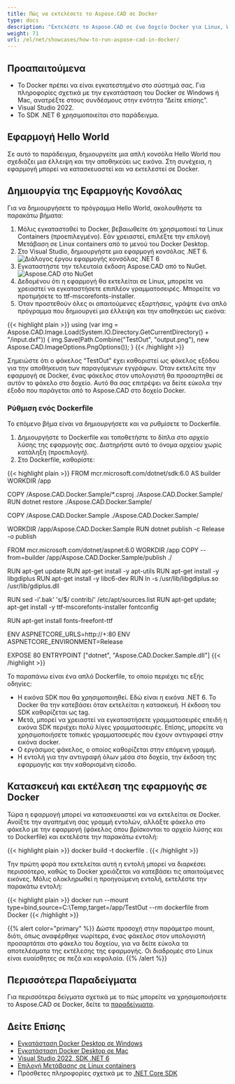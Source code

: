 ```yaml
---
title: Πώς να εκτελέσετε το Aspose.CAD σε Docker
type: docs
description: "Εκτελέστε το Aspose.CAD σε ένα δοχείο Docker για Linux, Windows Server και οποιοδήποτε λειτουργικό σύστημα."
weight: 71
url: /el/net/showcases/how-to-run-aspose-cad-in-docker/
---
```


## Προαπαιτούμενα
- Το Docker πρέπει να είναι εγκατεστημένο στο σύστημά σας. Για πληροφορίες σχετικά με την εγκατάσταση του Docker σε Windows ή Mac, ανατρέξτε στους συνδέσμους στην ενότητα “Δείτε επίσης”.
- Visual Studio 2022.
- Το SDK .NET 6 χρησιμοποιείται στο παράδειγμα.

## Εφαρμογή Hello World

Σε αυτό το παράδειγμα, δημιουργείτε μια απλή κονσόλα Hello World που σχεδιάζει μια έλλειψη και την αποθηκεύει ως εικόνα. Στη συνέχεια, η εφαρμογή μπορεί να κατασκευαστεί και να εκτελεστεί σε Docker.

## Δημιουργία της Εφαρμογής Κονσόλας

Για να δημιουργήσετε το πρόγραμμα Hello World, ακολουθήστε τα παρακάτω βήματα:
1. Μόλις εγκατασταθεί το Docker, βεβαιωθείτε ότι χρησιμοποιεί τα Linux Containers (προεπιλεγμένο). Εάν χρειαστεί, επιλέξτε την επιλογή Μετάβαση σε Linux containers από το μενού του Docker Desktop.
1. Στο Visual Studio, δημιουργήστε μια εφαρμογή κονσόλας .NET 6.<br>
![Διάλογος έργου εφαρμογής κονσόλας .NET 6](/cad/_assets/showcases/docker/1.png)<br>
1. Εγκαταστήστε την τελευταία έκδοση Aspose.CAD από το NuGet.<br>
![Aspose.CAD στο NuGet](/cad/_assets/showcases/docker/2.png)<br>
1. Δεδομένου ότι η εφαρμογή θα εκτελείται σε Linux, μπορείτε να χρειαστεί να εγκαταστήσετε επιπλέον γραμματοσειρές. Μπορείτε να προτιμήσετε το ttf-mscorefonts-installer.
1. Όταν προστεθούν όλες οι απαιτούμενες εξαρτήσεις, γράψτε ένα απλό πρόγραμμα που δημιουργεί μια έλλειψη και την αποθηκεύει ως εικόνα:<br>

{{< highlight plain >}}
using (var img = Aspose.CAD.Image.Load(System.IO.Directory.GetCurrentDirectory() + "/input.dxf"))
{
	img.Save(Path.Combine("TestOut", "output.png"), new Aspose.CAD.ImageOptions.PngOptions());
}
{{< /highlight >}}

Σημειώστε ότι ο φάκελος “TestOut” έχει καθοριστεί ως φάκελος εξόδου για την αποθήκευση των παραγόμενων εγγράφων. Όταν εκτελείτε την εφαρμογή σε Docker, ένας φάκελος στον υπολογιστή θα προσαρτηθεί σε αυτόν το φάκελο στο δοχείο. Αυτό θα σας επιτρέψει να δείτε εύκολα την έξοδο που παράγεται από το Aspose.CAD στο δοχείο Docker.

### Ρύθμιση ενός Dockerfile

Το επόμενο βήμα είναι να δημιουργήσετε και να ρυθμίσετε το Dockerfile.

1. Δημιουργήστε το Dockerfile και τοποθετήστε το δίπλα στο αρχείο λύσης της εφαρμογής σας. Διατηρήστε αυτό το όνομα αρχείου χωρίς κατάληξη (προεπιλογή).
1. Στο Dockerfile, καθορίστε:


{{< highlight plain >}}
FROM mcr.microsoft.com/dotnet/sdk:6.0 AS builder
WORKDIR /app

COPY /Aspose.CAD.Docker.Sample/*.csproj ./Aspose.CAD.Docker.Sample/
RUN dotnet restore ./Aspose.CAD.Docker.Sample/

COPY /Aspose.CAD.Docker.Sample ./Aspose.CAD.Docker.Sample/

WORKDIR /app/Aspose.CAD.Docker.Sample
RUN dotnet publish -c Release -o publish

FROM mcr.microsoft.com/dotnet/aspnet:6.0
WORKDIR /app
COPY --from=builder /app/Aspose.CAD.Docker.Sample/publish ./

RUN apt-get update
RUN apt-get install -y apt-utils
RUN apt-get install -y libgdiplus
RUN apt-get install -y libc6-dev 
RUN ln -s /usr/lib/libgdiplus.so /usr/lib/gdiplus.dll

RUN sed -i'.bak' 's/$/ contrib/' /etc/apt/sources.list
RUN apt-get update; apt-get install -y ttf-mscorefonts-installer fontconfig

RUN apt-get install fonts-freefont-ttf

ENV ASPNETCORE_URLS=http://+:80
ENV ASPNETCORE_ENVIRONMENT=Release

EXPOSE 80
ENTRYPOINT ["dotnet", "Aspose.CAD.Docker.Sample.dll"]
{{< /highlight >}}

Το παραπάνω είναι ένα απλό Dockerfile, το οποίο περιέχει τις εξής οδηγίες:

- Η εικόνα SDK που θα χρησιμοποιηθεί. Εδώ είναι η εικόνα .NET 6. Το Docker θα την κατεβάσει όταν εκτελείται η κατασκευή. Η έκδοση του SDK καθορίζεται ως tag.
- Μετά, μπορεί να χρειαστεί να εγκαταστήσετε γραμματοσειρές επειδή η εικόνα SDK περιέχει πολύ λίγες γραμματοσειρές. Επίσης, μπορείτε να χρησιμοποιήσετε τοπικές γραμματοσειρές που έχουν αντιγραφεί στην εικόνα docker.
- Ο εργάσιμος φάκελος, ο οποίος καθορίζεται στην επόμενη γραμμή.
- Η εντολή για την αντιγραφή όλων μέσα στο δοχείο, την έκδοση της εφαρμογής και την καθορισμένη είσοδο.


## Κατασκευή και εκτέλεση της εφαρμογής σε Docker
 
Τώρα η εφαρμογή μπορεί να κατασκευαστεί και να εκτελείται σε Docker. Ανοίξτε την αγαπημένη σας γραμμή εντολών, αλλάξτε φάκελο στο φάκελο με την εφαρμογή (φάκελος όπου βρίσκονται το αρχείο λύσης και το Dockerfile) και εκτελέστε την παρακάτω εντολή:

{{< highlight plain >}}
docker build -t dockerfile .
{{< /highlight >}}

Την πρώτη φορά που εκτελείται αυτή η εντολή μπορεί να διαρκέσει περισσότερο, καθώς το Docker χρειάζεται να κατεβάσει τις απαιτούμενες εικόνες. Μόλις ολοκληρωθεί η προηγούμενη εντολή, εκτελέστε την παρακάτω εντολή:

{{< highlight plain >}}
docker run --mount type=bind,source=C:\Temp,target=/app/TestOut --rm dockerfile from Docker
{{< /highlight >}}

{{% alert color="primary" %}} 
Δώστε προσοχή στην παράμετρο mount, διότι, όπως αναφέρθηκε νωρίτερα, ένας φάκελος στον υπολογιστή προσαρτάται στο φάκελο του δοχείου, για να δείτε εύκολα τα αποτελέσματα της εκτέλεσης της εφαρμογής. Οι διαδρομές στο Linux είναι ευαίσθητες σε πεζά και κεφαλαία.
{{% /alert %}}

## Περισσότερα Παραδείγματα

Για περισσότερα δείγματα σχετικά με το πώς μπορείτε να χρησιμοποιήσετε το Aspose.CAD σε Docker, δείτε τα [παραδείγματα](https://github.com/aspose-cad/Aspose.CAD-Documentation).


## Δείτε Επίσης

- [Εγκατάσταση Docker Desktop σε Windows](https://docs.docker.com/docker-for-windows/install/)
- [Εγκατάσταση Docker Desktop σε Mac](https://docs.docker.com/docker-for-mac/install/)
- [Visual Studio 2022, SDK .NET 6](https://docs.microsoft.com/en-us/dotnet/core/install/windows?tabs=net60#dependencies)
- [Επιλογή Μετάβασης σε Linux containers](https://docs.docker.com/docker-for-windows/#switch-between-windows-and-linux-containers)
- Πρόσθετες πληροφορίες σχετικά με το [.NET Core SDK](https://hub.docker.com/_/microsoft-dotnet-sdk)
